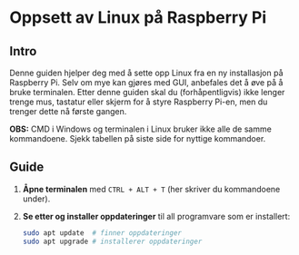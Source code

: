# Oppsett av Linux på Raspberry Pi

## Intro
Denne guiden hjelper deg med å sette opp Linux fra en ny installasjon på Raspberry Pi. Selv om mye kan gjøres med GUI, anbefales det å øve på å bruke terminalen. Etter denne guiden skal du (forhåpentligvis) ikke lenger trenge mus, tastatur eller skjerm for å styre Raspberry Pi-en, men du trenger dette nå første gangen.

**OBS:** CMD i Windows og terminalen i Linux bruker ikke alle de samme kommandoene. Sjekk tabellen på siste side for nyttige kommandoer.

## Guide

1. **Åpne terminalen** med `CTRL + ALT + T` (her skriver du kommandoene under).

2. **Se etter og installer oppdateringer** til all programvare som er installert:
   ```bash
   sudo apt update  # finner oppdateringer
   sudo apt upgrade # installerer oppdateringer
